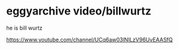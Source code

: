 # eggyarchive video/billwurtz
he is bill wurtz


https://www.youtube.com/channel/UCq6aw03lNILzV96UvEAASfQ
